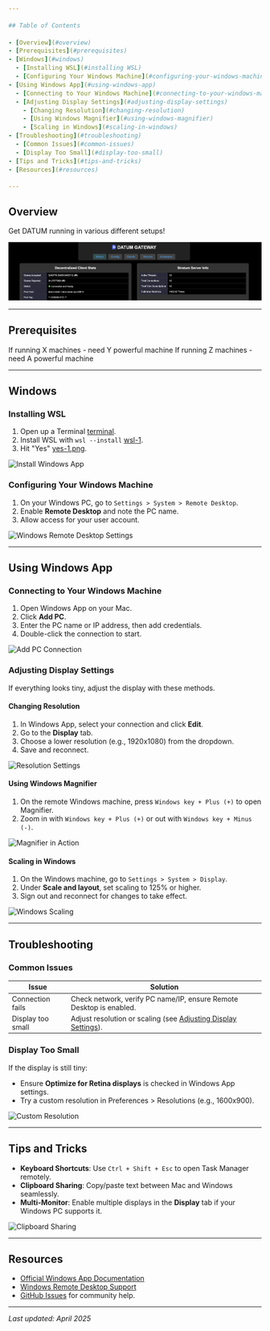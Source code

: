 ```yaml
---

## Table of Contents

- [Overview](#overview)
- [Prerequisites](#prerequisites)
- [Windows](#windows)
  - [Installing WSL](#installing WSL)
  - [Configuring Your Windows Machine](#configuring-your-windows-machine)
- [Using Windows App](#using-windows-app)
  - [Connecting to Your Windows Machine](#connecting-to-your-windows-machine)
  - [Adjusting Display Settings](#adjusting-display-settings)
    - [Changing Resolution](#changing-resolution)
    - [Using Windows Magnifier](#using-windows-magnifier)
    - [Scaling in Windows](#scaling-in-windows)
- [Troubleshooting](#troubleshooting)
  - [Common Issues](#common-issues)
  - [Display Too Small](#display-too-small)
- [Tips and Tricks](#tips-and-tricks)
- [Resources](#resources)

---
```


## Overview

Get DATUM running in various different setups!

![datu-main](images/datum-main.png)

---

## Prerequisites

If running X machines - need Y powerful machine
If running Z machines - need A powerful machine

---

## Windows

### Installing WSL

1. Open up a Terminal [terminal](images/terminal.png).
2. Install WSL with `wsl --install` [wsl-1](images/wsl-1.png).
3. Hit "Yes" [yes-1.png](/images/yes-1.png).


![Install Windows App](images/install-windows-app.png)

### Configuring Your Windows Machine

1. On your Windows PC, go to `Settings > System > Remote Desktop`.
2. Enable **Remote Desktop** and note the PC name.
3. Allow access for your user account.

![Windows Remote Desktop Settings](images/windows-remote-settings.png)

---

## Using Windows App

### Connecting to Your Windows Machine

1. Open Windows App on your Mac.
2. Click **Add PC**.
3. Enter the PC name or IP address, then add credentials.
4. Double-click the connection to start.

![Add PC Connection](images/add-pc-connection.png)

### Adjusting Display Settings

If everything looks tiny, adjust the display with these methods.

#### Changing Resolution

1. In Windows App, select your connection and click **Edit**.
2. Go to the **Display** tab.
3. Choose a lower resolution (e.g., 1920x1080) from the dropdown.
4. Save and reconnect.

![Resolution Settings](images/resolution-settings.png)

#### Using Windows Magnifier

1. On the remote Windows machine, press `Windows key + Plus (+)` to open Magnifier.
2. Zoom in with `Windows key + Plus (+)` or out with `Windows key + Minus (-)`.

![Magnifier in Action](images/windows-magnifier.png)

#### Scaling in Windows

1. On the Windows machine, go to `Settings > System > Display`.
2. Under **Scale and layout**, set scaling to 125% or higher.
3. Sign out and reconnect for changes to take effect.

![Windows Scaling](images/windows-scaling.png)

---

## Troubleshooting

### Common Issues

| Issue                     | Solution                                                                 |
|---------------------------|--------------------------------------------------------------------------|
| Connection fails          | Check network, verify PC name/IP, ensure Remote Desktop is enabled.      |
| Display too small         | Adjust resolution or scaling (see [Adjusting Display Settings](#adjusting-display-settings)). |

### Display Too Small

If the display is still tiny:
- Ensure **Optimize for Retina displays** is checked in Windows App settings.
- Try a custom resolution in Preferences > Resolutions (e.g., 1600x900).

![Custom Resolution](images/custom-resolution.png)

---

## Tips and Tricks

- **Keyboard Shortcuts**: Use `Ctrl + Shift + Esc` to open Task Manager remotely.
- **Clipboard Sharing**: Copy/paste text between Mac and Windows seamlessly.
- **Multi-Monitor**: Enable multiple displays in the **Display** tab if your Windows PC supports it.

![Clipboard Sharing](images/clipboard-sharing.png)

---

## Resources

- [Official Windows App Documentation](https://learn.microsoft.com/en-us/windows-server/remote/remote-desktop-services/clients/remote-desktop-mac)
- [Windows Remote Desktop Support](https://support.microsoft.com/en-us/windows)
- [GitHub Issues](https://github.com/your-repo/issues) for community help.

---

*Last updated: April 2025*
